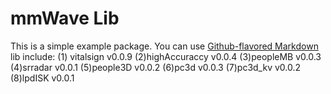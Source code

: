 # mmWave Lib

This is a simple example package. You can use
[Github-flavored Markdown](https://guides.github.com/features/mastering-markdown/)
lib include:
(1) vitalsign v0.0.9
(2)highAccuraccy v0.0.4
(3)peopleMB v0.0.3
(4)srradar v0.0.1 
(5)people3D v0.0.2
(6)pc3d v0.0.3
(7)pc3d_kv v0.0.2
(8)lpdISK v0.0.1
